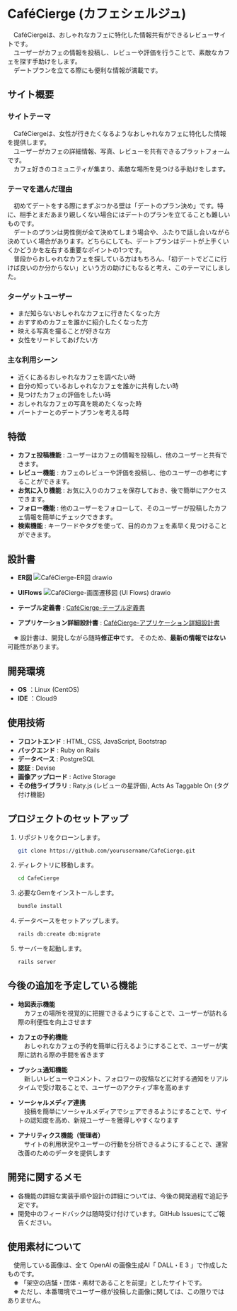 # CaféCierge (カフェシェルジュ)

　CaféCiergeは、おしゃれなカフェに特化した情報共有ができるレビューサイトです。  
　ユーザーがカフェの情報を投稿し、レビューや評価を行うことで、素敵なカフェを探す手助けをします。  
　デートプランを立てる際にも便利な情報が満載です。



## サイト概要

### サイトテーマ

　CaféCiergeは、女性が行きたくなるようなおしゃれなカフェに特化した情報を提供します。  
　ユーザーがカフェの詳細情報、写真、レビューを共有できるプラットフォームです。  
　カフェ好きのコミュニティが集まり、素敵な場所を見つける手助けをします。

### テーマを選んだ理由

　初めてデートをする際にまずぶつかる壁は「デートのプラン決め」です。特に、相手とまだあまり親しくない場合にはデートのプランを立てることも難しいものです。  
　デートのプランは男性側が全て決めてしまう場合や、ふたりで話し合いながら決めていく場合があります。どちらにしても、デートプランはデートが上手くいくかどうかを左右する重要なポイントの1つです。  
　普段からおしゃれなカフェを探している方はもちろん、「初デートでどこに行けば良いのか分からない」という方の助けにもなると考え、このテーマにしました。

### ターゲットユーザー

- まだ知らないおしゃれなカフェに行きたくなった方
- おすすめのカフェを誰かに紹介したくなった方
- 映える写真を撮ることが好きな方
- 女性をリードしてあげたい方

### 主な利用シーン

- 近くにあるおしゃれなカフェを調べたい時
- 自分の知っているおしゃれなカフェを誰かに共有したい時
- 見つけたカフェの評価をしたい時
- おしゃれなカフェの写真を眺めたくなった時
- パートナーとのデートプランを考える時



## 特徴

- **カフェ投稿機能** : ユーザーはカフェの情報を投稿し、他のユーザーと共有できます。
- **レビュー機能** : カフェのレビューや評価を投稿し、他のユーザーの参考にすることができます。
- **お気に入り機能** : お気に入りのカフェを保存しておき、後で簡単にアクセスできます。
- **フォロー機能** : 他のユーザーをフォローして、そのユーザーが投稿したカフェ情報を簡単にチェックできます。
- **検索機能** : キーワードやタグを使って、目的のカフェを素早く見つけることができます。



## 設計書

- **ER図**
![CaféCierge-ER図 drawio](https://github.com/user-attachments/assets/83967e35-5c29-45a3-b8f9-3e0c27807cd6)

- **UIFlows**
![CaféCierge-画面遷移図 (UI Flows) drawio](https://github.com/user-attachments/assets/bd6770b9-65d8-4b5d-ad3c-49564ca0fe4d)

- **テーブル定義書** : 
[CaféCierge-テーブル定義書](https://docs.google.com/spreadsheets/d/1ynMGy2rI1ryb7Q6F0g69Un9DROBkSgzD/edit?usp=sharing&ouid=103542130713378992441&rtpof=true&sd=true)

- **アプリケーション詳細設計書** : 
[CaféCierge-アプリケーション詳細設計書](https://docs.google.com/spreadsheets/d/1NcVHX4IVRChopYptHGUYnVcK7jLINyXEccnKRFFazJA/edit?usp=sharing)

　**※** 設計書は、開発しながら随時**修正中**です。  そのため、**最新の情報ではない**可能性があります。



## 開発環境

- **OS** ：Linux (CentOS)
- **IDE** ：Cloud9



## 使用技術

- **フロントエンド** : HTML, CSS, JavaScript, Bootstrap
- **バックエンド** : Ruby on Rails
- **データベース** : PostgreSQL
- **認証** : Devise
- **画像アップロード** : Active Storage
- **その他ライブラリ** : Raty.js (レビューの星評価), Acts As Taggable On (タグ付け機能)



## プロジェクトのセットアップ

1. リポジトリをクローンします。
   ```bash
   git clone https://github.com/yourusername/CafeCierge.git
   ```
2. ディレクトリに移動します。
   ```bash
   cd CafeCierge
   ```
3. 必要なGemをインストールします。
   ```bash
   bundle install
   ```
4. データベースをセットアップします。
   ```bash
   rails db:create db:migrate
   ```
5. サーバーを起動します。
   ```bash
   rails server
   ```



## 今後の追加を予定している機能

- **地図表示機能**  
　カフェの場所を視覚的に把握できるようにすることで、ユーザーが訪れる際の利便性を向上させます

- **カフェの予約機能**  
　おしゃれなカフェの予約を簡単に行えるようにすることで、ユーザーが実際に訪れる際の手間を省きます

- **プッシュ通知機能**  
　新しいレビューやコメント、フォロワーの投稿などに対する通知をリアルタイムで受け取ることで、ユーザーのアクティブ率を高めます

- **ソーシャルメディア連携**  
　投稿を簡単にソーシャルメディアでシェアできるようにすることで、サイトの認知度を高め、新規ユーザーを獲得しやすくなります

- **アナリティクス機能（管理者）**  
　サイトの利用状況やユーザーの行動を分析できるようにすることで、運営改善のためのデータを提供します



## 開発に関するメモ

- 各機能の詳細な実装手順や設計の詳細については、今後の開発過程で追記予定です。
- 開発中のフィードバックは随時受け付けています。GitHub Issuesにてご報告ください。



## 使用素材について

　使用している画像は、全て OpenAI の画像生成AI「 DALL・E 3 」で作成したものです。  
　**※** 「架空の店舗・団体・素材であることを前提」としたサイトです。  
　**※**  ただし、本番環境でユーザー様が投稿した画像に関しては、この限りではありません。  